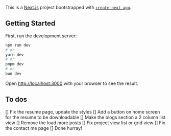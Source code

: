 This is a [Next.js](https://nextjs.org) project bootstrapped with [`create-next-app`](https://nextjs.org/docs/app/api-reference/cli/create-next-app).

## Getting Started

First, run the development server:

```bash
npm run dev
# or
yarn dev
# or
pnpm dev
# or
bun dev
```

Open [http://localhost:3000](http://localhost:3000) with your browser to see the result.


## To dos

[] Fix the resume page, update the styles
[] Add a button on home screen for the resume to be downloadable
[] Make the blogs section a 2 column list view
[] Remove the load more posts 
[] Fix project view list or grid view
[] Fix the contact me page
[] Done hurray!
